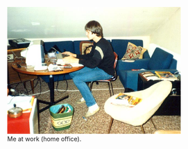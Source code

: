 <figure>
  <img
    src="https://github.com/claus/claus/raw/master/eighties.jpg"
    alt="Me sitting at a round table with a Commodore 64, hands on the keyboard, looking at the screen"
    width="400"
  />
  <figcaption>Me at work (home office).</figcaption>
</figure>
<a rel="me" href="https://chaos.social/@claus"></a>
<a rel="me" href="https://mastodon.com.br/@claus"></a>
